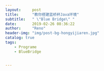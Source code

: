```yaml
---
layout:     post
title:      "教你搭建蓝桥杯Java环境"
subtitle:   " \"Blue Bridge\" "
date:       2019-02-26 08:36:22
author:     "Reno"
header-img: "img/post-bg-hongyijiaren.jpg"
catalog: true
tags:
    - Programe
    - BlueBridge


---
```


